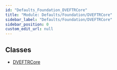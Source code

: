 ```yaml
---
id: "Defaults_Foundation_DVEFTRCore"
title: "Module: Defaults/Foundation/DVEFTRCore"
sidebar_label: "Defaults/Foundation/DVEFTRCore"
sidebar_position: 0
custom_edit_url: null
---
```


## Classes

- [DVEFTRCore](../classes/Defaults_Foundation_DVEFTRCore.DVEFTRCore.md)
